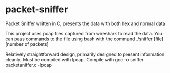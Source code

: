 # packet-sniffer
Packet Sniffer written in C, presents the data with both hex and normal data

This project uses pcap files captured from wireshark to read the data. 
You can pass commands to the file using bash with the command ./sniffer [file] [number of packets]

Relatively straightforward design, primarily designed to present information cleanly.
Must be compiled with lpcap. Compile with gcc -o sniffer packetsniffer.c -lpcap
